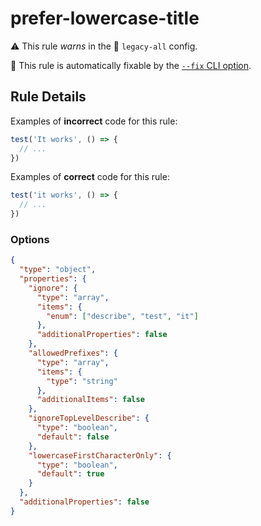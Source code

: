 # prefer-lowercase-title

⚠️ This rule _warns_ in the 🔵 `legacy-all` config.

🔧 This rule is automatically fixable by the [`--fix` CLI option](https://eslint.org/docs/latest/user-guide/command-line-interface#--fix).

<!-- end auto-generated rule header -->

## Rule Details

Examples of **incorrect** code for this rule:

```js
test('It works', () => {
  // ...
})
```

Examples of **correct** code for this rule:

```js
test('it works', () => {
  // ...
})
```

### Options

```json
{
  "type": "object",
  "properties": {
    "ignore": {
      "type": "array",
      "items": {
        "enum": ["describe", "test", "it"]
      },
      "additionalProperties": false
    },
    "allowedPrefixes": {
      "type": "array",
      "items": {
        "type": "string"
      },
      "additionalItems": false
    },
    "ignoreTopLevelDescribe": {
      "type": "boolean",
      "default": false
    },
    "lowercaseFirstCharacterOnly": {
      "type": "boolean",
      "default": true
    }
  },
  "additionalProperties": false
}
```
